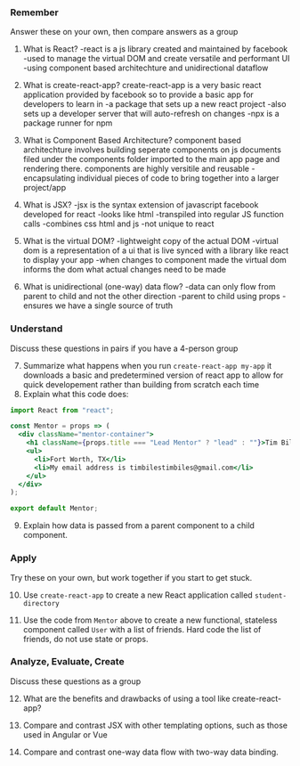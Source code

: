 ### Remember

Answer these on your own, then compare answers as a group

1.  What is React?
-react is a  js library created and maintained by facebook
-used to manage the virtual DOM and create versatile and performant UI
-using component based architechture and unidirectional dataflow

2.  What is create-react-app?
create-react-app is a very basic react application provided by facebook so to provide a basic app for developers to learn in
-a package that sets up a new react project
-also sets up a developer server that will auto-refresh on changes
-npx is a package runner for npm

3.  What is Component Based Architecture?
component based architechture involves building seperate components on js documents filed under the components folder imported to the main app page and rendering there. components are highly versitile and reusable
-encapsulating individual pieces of code to bring together into a larger project/app

4.  What is JSX?
-jsx is the syntax extension of javascript facebook developed for react
-looks like html
-transpiled into regular JS function calls
-combines css html and js
-not unique to react

5.  What is the virtual DOM?
-lightweight copy of the actual DOM
-virtual dom is a representation of a ui that is live synced with a library like react to display your app
-when changes to component made the virtual dom informs the dom what actual changes need to be made

6.  What is unidirectional (one-way) data flow?
-data can only flow from parent to child and not the other direction
-parent to child using props
-ensures we have a single source of truth

### Understand

Discuss these questions in pairs if you have a 4-person group

7.  Summarize what happens when you run `create-react-app my-app`
it downloads a basic and predetermined version of react app to allow for quick developement rather than building from scratch each time
8.  Explain what this code does:

```jsx
import React from "react";

const Mentor = props => (
  <div className="mentor-container">
    <h1 className={props.title === "Lead Mentor" ? "lead" : ""}>Tim Biles</h1>
    <ul>
      <li>Fort Worth, TX</li>
      <li>My email address is timbilestimbiles@gmail.com</li>
    </ul>
  </div>
);

export default Mentor;
```

9.  Explain how data is passed from a parent component to a child component.

### Apply

Try these on your own, but work together if you start to get stuck.

10.  Use `create-react-app` to create a new React application called `student-directory`

11.  Use the code from `Mentor` above to create a new functional, stateless component called `User` with a list of friends. Hard code the list of friends, do not use state or props.

### Analyze, Evaluate, Create

Discuss these questions as a group

12. What are the benefits and drawbacks of using a tool like create-react-app?

13. Compare and contrast JSX with other templating options, such as those used in Angular or Vue

14. Compare and contrast one-way data flow with two-way data binding.
